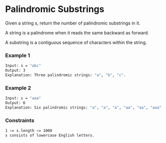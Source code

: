 # Palindromic Substrings

Given a string s, return the number of palindromic substrings in it.

A string is a palindrome when it reads the same backward as forward.

A substring is a contiguous sequence of characters within the string.

### Example 1
```sh
Input: s = "abc"
Output: 3
Explanation: Three palindromic strings: "a", "b", "c".
```

### Example 2
```sh
Input: s = "aaa"
Output: 6
Explanation: Six palindromic strings: "a", "a", "a", "aa", "aa", "aaa".
```

### Constraints
```sh
1 <= s.length <= 1000
s consists of lowercase English letters.
```
